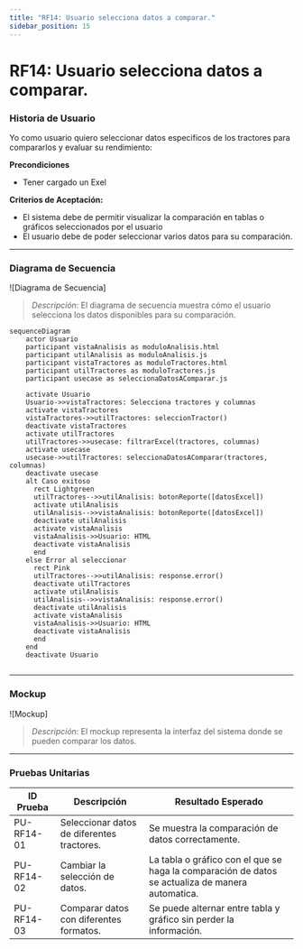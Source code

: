 ```yaml
---
title: "RF14: Usuario selecciona datos a comparar."  
sidebar_position: 15
---
```


# RF14: Usuario selecciona datos a comparar.

### Historia de Usuario

Yo como usuario quiero seleccionar datos especificos de los tractores para compararlos y evaluar su rendimiento:

  **Precondiciones**
  - Tener cargado un Exel

  **Criterios de Aceptación:**
  - El sistema debe de permitir visualizar la comparación en tablas o gráficos seleccionados por el usuario
  - El usuario debe de poder seleccionar varios datos para su comparación.

---

### Diagrama de Secuencia

![Diagrama de Secuencia] 

> *Descripción*: El diagrama de secuencia muestra cómo el usuario selecciona los datos disponibles para su comparación.

```mermaid
sequenceDiagram
    actor Usuario
    participant vistaAnalisis as moduloAnalisis.html
    participant utilAnalisis as moduloAnalisis.js
    participant vistaTractores as moduloTractores.html
    participant utilTractores as moduloTractores.js
    participant usecase as seleccionaDatosAComparar.js

    activate Usuario
    Usuario->>vistaTractores: Selecciona tractores y columnas
    activate vistaTractores
    vistaTractores->>utilTractores: seleccionTractor()
    deactivate vistaTractores
    activate utilTractores
    utilTractores->>usecase: filtrarExcel(tractores, columnas)
    activate usecase
    usecase->>utilTractores: seleccionaDatosAComparar(tractores, columnas)
    deactivate usecase
    alt Caso exitoso
      rect Lightgreen    
      utilTractores-->>utilAnalisis: botonReporte([datosExcel])
      activate utilAnalisis
      utilAnalisis-->>vistaAnalisis: botonReporte([datosExcel])
      deactivate utilAnalisis
      activate vistaAnalisis
      vistaAnalisis->>Usuario: HTML
      deactivate vistaAnalisis
      end
    else Error al seleccionar
      rect Pink
      utilTractores-->>utilAnalisis: response.error()
      deactivate utilTractores
      activate utilAnalisis
      utilAnalisis-->>vistaAnalisis: response.error()
      deactivate utilAnalisis
      activate vistaAnalisis
      vistaAnalisis->>Usuario: HTML
      deactivate vistaAnalisis
      end
    end
    deactivate Usuario
    
```
---

### Mockup

![Mockup]

> *Descripción*: El mockup representa la interfaz del sistema donde se pueden comparar los datos.

---

### Pruebas Unitarias 
| ID Prueba | Descripción | Resultado Esperado |
|-----------|-------------|--------------------|
|PU-RF14-01|Seleccionar datos de diferentes tractores.|Se muestra la comparación de datos correctamente.|
|PU-RF14-02|Cambiar la selección de datos.|La tabla o gráfico con el que se haga la comparación de datos se actualiza de manera automatica.|
|PU-RF14-03|Comparar datos con diferentes formatos.|Se puede alternar entre tabla y gráfico sin perder la información.|